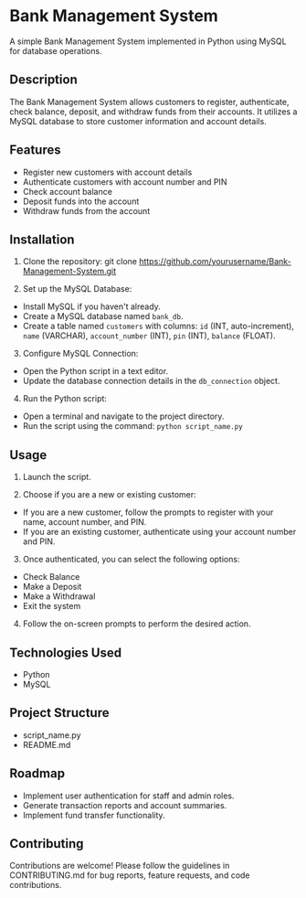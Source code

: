 # Bank Management System

A simple Bank Management System implemented in Python using MySQL for database operations.

## Description

The Bank Management System allows customers to register, authenticate, check balance, deposit, and withdraw funds from their accounts. It utilizes a MySQL database to store customer information and account details.

## Features

- Register new customers with account details
- Authenticate customers with account number and PIN
- Check account balance
- Deposit funds into the account
- Withdraw funds from the account

## Installation

1. Clone the repository:
git clone https://github.com/yourusername/Bank-Management-System.git

2. Set up the MySQL Database:
- Install MySQL if you haven't already.
- Create a MySQL database named `bank_db`.
- Create a table named `customers` with columns: `id` (INT, auto-increment), `name` (VARCHAR), `account_number` (INT), `pin` (INT), `balance` (FLOAT).

3. Configure MySQL Connection:
- Open the Python script in a text editor.
- Update the database connection details in the `db_connection` object.

4. Run the Python script:
- Open a terminal and navigate to the project directory.
- Run the script using the command: `python script_name.py`

## Usage

1. Launch the script.

2. Choose if you are a new or existing customer:
- If you are a new customer, follow the prompts to register with your name, account number, and PIN.
- If you are an existing customer, authenticate using your account number and PIN.

3. Once authenticated, you can select the following options:
- Check Balance
- Make a Deposit
- Make a Withdrawal
- Exit the system

4. Follow the on-screen prompts to perform the desired action.

## Technologies Used

- Python
- MySQL

## Project Structure

- script_name.py
- README.md

## Roadmap

- Implement user authentication for staff and admin roles.
- Generate transaction reports and account summaries.
- Implement fund transfer functionality.

## Contributing

Contributions are welcome! Please follow the guidelines in CONTRIBUTING.md for bug reports, feature requests, and code contributions.

